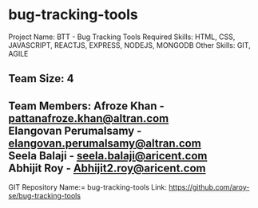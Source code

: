 # bug-tracking-tools

Project Name: BTT - Bug Tracking Tools
Required Skills: HTML, CSS, JAVASCRIPT, REACTJS, EXPRESS, NODEJS, MONGODB
Other Skills: GIT, AGILE

Team Size: 4
-------------
Team Members:
Afroze Khan	- pattanafroze.khan@altran.com	
Elangovan Perumalsamy	- elangovan.perumalsamy@altran.com	
Seela Balaji	- seela.balaji@aricent.com	
Abhijit Roy	- Abhijit2.roy@aricent.com	
-------------
GIT
Repository Name:= bug-tracking-tools
Link: https://github.com/aroy-se/bug-tracking-tools


